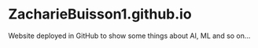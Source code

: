 # ZacharieBuisson1.github.io
Website deployed in GitHub to show some things about AI, ML and so on...
